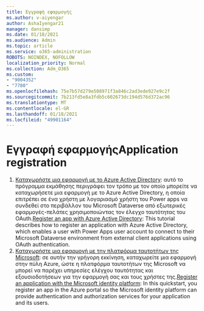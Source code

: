 ```yaml
---
title: Εγγραφή εφαρμογής
ms.author: v-aiyengar
author: AshaIyengar21
manager: dansimp
ms.date: 01/18/2021
ms.audience: Admin
ms.topic: article
ms.service: o365-administration
ROBOTS: NOINDEX, NOFOLLOW
localization_priority: Normal
ms.collection: Adm_O365
ms.custom:
- "9004352"
- "7780"
ms.openlocfilehash: 75e7b57d279e508971f3a846c2ad3ede927e9c2f
ms.sourcegitcommit: 7b213fd5e8a3fdb5c602673dc194d576d372ac96
ms.translationtype: MT
ms.contentlocale: el-GR
ms.lasthandoff: 01/18/2021
ms.locfileid: "49901164"
---
```

# <a name="application-registration"></a><span data-ttu-id="c92d6-102">Εγγραφή εφαρμογής</span><span class="sxs-lookup"><span data-stu-id="c92d6-102">Application registration</span></span>

1. <span data-ttu-id="c92d6-103">[Καταχωρήστε μια εφαρμογή με το Azure Active Directory](https://docs.microsoft.com/powerapps/developer/data-platform/walkthrough-register-app-azure-active-directory): αυτό το πρόγραμμα εκμάθησης περιγράφει τον τρόπο με τον οποίο μπορείτε να καταχωρήσετε μια εφαρμογή με το Azure Active Directory, η οποία επιτρέπει σε ένα χρήστη με λογαριασμό χρήστη του Power apps να συνδεθεί στο περιβάλλον του Microsoft Dataverse από εξωτερικές εφαρμογές-πελάτες χρησιμοποιώντας τον έλεγχο ταυτότητας του OAuth.</span><span class="sxs-lookup"><span data-stu-id="c92d6-103">[Register an app with Azure Active Directory](https://docs.microsoft.com/powerapps/developer/data-platform/walkthrough-register-app-azure-active-directory): This tutorial describes how to register an application with Azure Active Directory, which enables a user with Power Apps user account to connect to their Microsoft Dataverse environment from external client applications using OAuth authentication.</span></span>
1. <span data-ttu-id="c92d6-104">[Καταχωρήστε μια εφαρμογή με την πλατφόρμα ταυτοτήτων της Microsoft](https://docs.microsoft.com/azure/active-directory/develop/quickstart-register-app): σε αυτήν την γρήγορη εκκίνηση, καταχωρείτε μια εφαρμογή στην πύλη Azure, ώστε η πλατφόρμα ταυτοτήτων της Microsoft να μπορεί να παρέχει υπηρεσίες ελέγχου ταυτότητας και εξουσιοδοτήσεων για την εφαρμογή σας και τους χρήστες της.</span><span class="sxs-lookup"><span data-stu-id="c92d6-104">[Register an application with the Microsoft identity platform](https://docs.microsoft.com/azure/active-directory/develop/quickstart-register-app): In this quickstart, you register an app in the Azure portal so the Microsoft identity platform can provide authentication and authorization services for your application and its users.</span></span>
